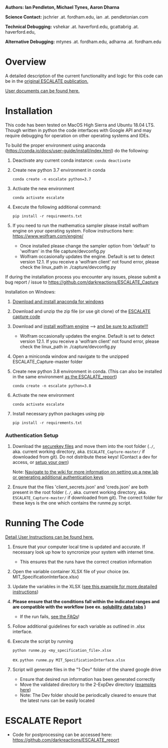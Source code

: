 **Authors: Ian Pendleton, Michael Tynes, Aaron Dharna**

**Science Contact:** jschrier .at. fordham.edu, ian .at. pendletonian.com

**Technical Debugging:** vshekar .at. haverford.edu, gcattabrig .at. haverford.edu,

**Alternative Debugging:** mtynes .at. fordham.edu, adharna .at. fordham.edu

Overview
=================
A detailed description of the current functionality and logic for this code can be in the [original ESCALATE publication.](https://drive.google.com/open?id=11UfmPuS3e2Y83FtaCJ5VeNanDyprKRR7)

[User documents can be found here.](https://docs.google.com/document/d/1RQJvAlDVIfu19Tea23dLUSymLabGfwJtDnZwANtU05s/edit#)

Installation
=============

This code has been tested on MacOS High Sierra and Ubuntu 18.04 LTS.  Though written in python the code interfaces with
Google API and may require debugging for operation on other operating systems and IDEs.

To build the proper environment using anaconda (https://conda.io/docs/user-guide/install/index.html) do the following:

1. Deactivate any current conda instance: `conda deactivate`

2. Create new python 3.7 environment in conda

      `conda create -n escalate python=3.7`

3. Activate the new environment
      
      `conda activate escalate`

4. Execute the following additional command: 

      `pip install -r requirements.txt`

5. If you need to run the mathematica sampler please install wolfram engine on your operating system.  Follow instructions here: https://www.wolfram.com/engine/

   * Once installed please change the sampler option from 'default' to 'wolfram' in the file capture/devconfig.py
   * Wolfram occasionally updates the engine.  Default is set to detect version 12.1.  If you receive a 'wolfram client' not found error, please check the linux_path in ./capture/devconfig.py 

If during the installation process you encounter any issues, please submit a bug report / issue to https://github.com/darkreactions/ESCALATE_Capture

Installation on Windows:

1. [Download and install anaconda for windows](https://docs.anaconda.com/anaconda/install/windows/)

2. Download and unzip the zip file (or use git clone) of the [ESCALATE capture code](https://github.com/darkreactions/ESCALATE_Capture)

3. Download and [install wolfram engine](https://www.wolfram.com/engine/) --> [and be sure to activate!!!](https://support.wolfram.com/46069)

   * Wolfram occasionally updates the engine.  Default is set to detect version 12.1.  If you receive a 'wolfram client' not found error, please check the linux_path in ./capture/devconfig.py 

4. Open a miniconda window and navigate to the unzipped ESCALATE_Capture-master folder

5. Create new python 3.8 environment in conda.  (This can also be installed in the same environment [as the ESCALATE_report](https://github.com/darkreactions/ESCALATE_report)) 
  
    `conda create -n escalate python=3.8`

6. Activate the new environment 

    `conda activate escalate`

7. Install necessary python packages using pip

     `pip install -r requirements.txt`

### Authentication Setup

1. Download the [securekey files](https://www.youtube.com/watch?v=oHg5SJYRHA0) and move them into the root folder (`./`, aka. current working directory, aka. `ESCALATE_Capture-master/` if downloaded from git). Do not distribute these keys! (Contact a dev for access, or [setup your own](https://github.com/darkreactions/ESCALATE_Capture/wiki/ONBOARDING-LABS))

   Note: [Navigate to the wiki for more information on setting up a new lab or generating additional authentication keys](https://github.com/darkreactions/ESCALATE_Capture/wiki/ONBOARDING-LABS)

2. Ensure that the files 'client_secrets.json' and 'creds.json' are both present in the root folder (`./`, aka. current working directory, aka. `ESCALATE_Capture-master/` if downloaded from git).  The correct folder for these keys is the one which contains the runme.py script.

Running The Code
================

[Detail User Instructions can be found here.](https://docs.google.com/document/d/1RQJvAlDVIfu19Tea23dLUSymLabGfwJtDnZwANtU05s/edit#)

1. Ensure that your computer local time is updated and accurate. If necessary look up how to syncronize your system with internet time.

    * This ensures that the runs have the correct creation information

2. Open the variable container XLSX file of your choice (ex. MIT_SpecificationInterface.xlsx)

3. Update the variables in the XLSX ([see this example for more deatailed instructions](https://drive.google.com/file/d/1OorISnTc4cHbzKQWDPsKaXGcw20fOcIA/view?usp=sharing))

4. **Please ensure that the conditions fall within the indicated ranges and are compatible with the workflow (see ex. [solubility data tabs](https://docs.google.com/spreadsheets/d/1JgRKUH_ie87KAXsC-fRYEw_5SepjOgVt7njjQBETxEg/edit?usp=sharing) )** 

    * If the run fails, [see the FAQs](https://docs.google.com/document/d/1RQJvAlDVIfu19Tea23dLUSymLabGfwJtDnZwANtU05s/edit#bookmark=id.8sg0qwagd7yw)!
    
5. Follow additional guidelines for each variable as outlined in .xlsx interface.

6. Execute the script by running 

   `python runme.py <my_specification_file>.xlsx`

   ex. `python runme.py MIT_SpecificationInterface.xlsx`

7. Script will generate files in the "1-Dev" folder of the shared google drive
    * Ensure that desired run information has been generated correctly
    * Move the validated directory to the 2-ExpDev directory ([examples here](https://drive.google.com/drive/u/1/folders/1S6DLLphYBsB-s-HkFddYj1rtZZiyaE0o))
    * Note: The Dev folder should be periodically cleared to ensure that the latest runs can be easily located

ESCALATE Report
=================
* Code for postprocessing can be accessed here: https://github.com/darkreactions/ESCALATE_report
